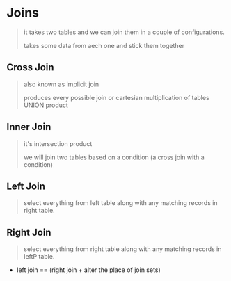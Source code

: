 # Joins

> it takes two tables and we can join them in a couple of configurations.
>
> takes some data from aech one and stick them together

## Cross Join

> also known as implicit join
>
> produces every possible join or cartesian multiplication of tables UNION product

## Inner Join

> it's intersection product
>
> we will join two tables based on a condition (a cross join with a condition)

## Left Join

> select everything from left table along with any matching records in right table.

## Right Join

> select everything from right table along with any matching records in leftP table.

- left join == (right join + alter the place of join sets)
